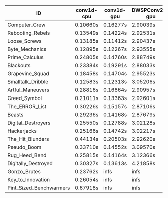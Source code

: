 |ID|conv1d-cpu|conv1d-gpu|DWSPConv2D-gpu|gemm-gpu|avg|
|-|-|-|-|-|-|
|Computer_Crew|0.10660s|0.16277s|2.90039s|1.71308s|1.22071s|
|Rebooting_Rebels|0.13549s|0.14224s|2.92531s|1.70904s|1.22802s|
|Loose_Screws|0.13185s|0.11412s|2.90437s|1.78295s|1.23332s|
|Byte_Mechanics|0.12895s|0.12267s|2.93555s|1.79077s|1.24448s|
|Prime_Calculus|0.24805s|0.14760s|2.88749s|1.71532s|1.24961s|
|Blackouts|0.23384s|0.19291s|2.88033s|1.70784s|1.25373s|
|Grapevine_Squad|0.18458s|0.14704s|2.95523s|1.75975s|1.26165s|
|Smalltalk_Dribble|0.12583s|0.12313s|3.05206s|1.78493s|1.27149s|
|Artful_Maneuvers|0.28816s|0.16864s|2.90957s|1.72136s|1.27193s|
|Creed_Symbol|0.21011s|0.13363s|2.92601s|1.83870s|1.27711s|
|The_ERROR_List|0.30226s|0.15157s|2.87106s|1.90420s|1.30727s|
|Beasts|0.29236s|0.14168s|2.87679s|1.95136s|1.31555s|
|Digital_Destroyers|0.25550s|0.12788s|3.02128s|1.91305s|1.32943s|
|Hackerjacks|0.25166s|0.14742s|3.02217s|1.89771s|1.32974s|
|The_Hit_Blunders|0.44134s|0.20503s|2.92620s|1.91550s|1.37202s|
|Pseudo_Boom|0.33710s|0.14552s|3.09570s|1.93821s|1.37913s|
|Rug_Heed_Bend|0.25815s|0.14164s|3.12366s|2.01918s|1.38566s|
|Digitally_Destroyed|0.30327s|0.13613s|4.21858s|2.56331s|1.80532s|
|Gonzo_Brutes|0.23762s|infs|infs|infs|infs|
|Key_to_Innovation|0.26054s|infs|infs|2.58938s|infs|
|Pint_Sized_Benchwarmers|0.67918s|infs|infs|4.44251s|infs|
